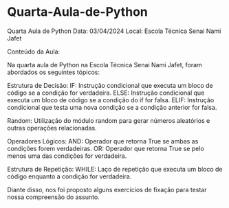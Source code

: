 # Quarta-Aula-de-Python
Quarta Aula de Python 
Data: 03/04/2024
Local: Escola Técnica Senai Nami Jafet

Conteúdo da Aula:

Na quarta aula de Python na Escola Técnica Senai Nami Jafet, foram abordados os seguintes tópicos:

Estrutura de Decisão:
IF: Instrução condicional que executa um bloco de código se a condição for verdadeira.
ELSE: Instrução condicional que executa um bloco de código se a condição do if for falsa.
ELIF: Instrução condicional que testa uma nova condição se a condição anterior for falsa.

Random:
Utilização do módulo random para gerar números aleatórios e outras operações relacionadas.

Operadores Lógicos:
AND: Operador que retorna True se ambas as condições forem verdadeiras.
OR: Operador que retorna True se pelo menos uma das condições for verdadeira.

Estrutura de Repetição:
WHILE: Laço de repetição que executa um bloco de código enquanto a condição for verdadeira.

Diante disso, nos foi proposto alguns exercícios de fixação para testar nossa compreensão do assunto.
